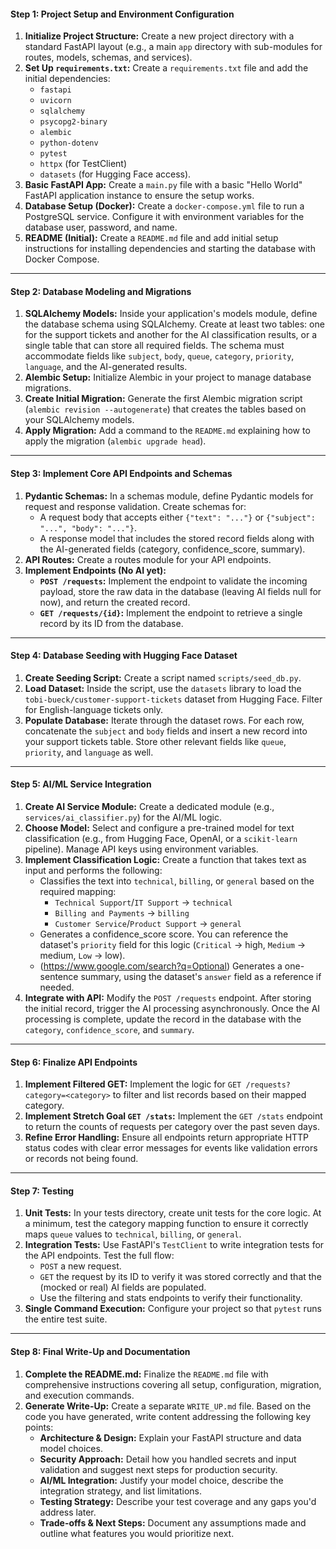 #### **Step 1: Project Setup and Environment Configuration**

1.  **Initialize Project Structure:** Create a new project directory with a standard FastAPI layout (e.g., a main `app` directory with sub-modules for routes, models, schemas, and services).
2.  **Set Up `requirements.txt`:** Create a `requirements.txt` file and add the initial dependencies:
      * `fastapi`
      * `uvicorn`
      * `sqlalchemy`
      * `psycopg2-binary`
      * `alembic`
      * `python-dotenv`
      * `pytest`
      * `httpx` (for TestClient)
      * `datasets` (for Hugging Face access).
3.  **Basic FastAPI App:** Create a `main.py` file with a basic "Hello World" FastAPI application instance to ensure the setup works.
4.  **Database Setup (Docker):** Create a `docker-compose.yml` file to run a PostgreSQL service. Configure it with environment variables for the database user, password, and name.
5.  **README (Initial):** Create a `README.md` file and add initial setup instructions for installing dependencies and starting the database with Docker Compose.

-----

#### **Step 2: Database Modeling and Migrations**

1.  **SQLAlchemy Models:** Inside your application's models module, define the database schema using SQLAlchemy. Create at least two tables: one for the support tickets and another for the AI classification results, or a single table that can store all required fields. The schema must accommodate fields like `subject`, `body`, `queue`, `category`, `priority`, `language`, and the AI-generated results.
2.  **Alembic Setup:** Initialize Alembic in your project to manage database migrations.
3.  **Create Initial Migration:** Generate the first Alembic migration script (`alembic revision --autogenerate`) that creates the tables based on your SQLAlchemy models.
4.  **Apply Migration:** Add a command to the `README.md` explaining how to apply the migration (`alembic upgrade head`).

-----

#### **Step 3: Implement Core API Endpoints and Schemas**

1.  **Pydantic Schemas:** In a schemas module, define Pydantic models for request and response validation. Create schemas for:
      * A request body that accepts either `{"text": "..."}` or `{"subject": "...", "body": "..."}`.
      * A response model that includes the stored record fields along with the AI-generated fields (category, confidence_score, summary).
2.  **API Routes:** Create a routes module for your API endpoints.
3.  **Implement Endpoints (No AI yet):**
      * **`POST /requests`:** Implement the endpoint to validate the incoming payload, store the raw data in the database (leaving AI fields null for now), and return the created record.
      * **`GET /requests/{id}`:** Implement the endpoint to retrieve a single record by its ID from the database.

-----

#### **Step 4: Database Seeding with Hugging Face Dataset**

1.  **Create Seeding Script:** Create a script named `scripts/seed_db.py`.
2.  **Load Dataset:** Inside the script, use the `datasets` library to load the `tobi-bueck/customer-support-tickets` dataset from Hugging Face. Filter for English-language tickets only.
3.  **Populate Database:** Iterate through the dataset rows. For each row, concatenate the `subject` and `body` fields and insert a new record into your support tickets table. Store other relevant fields like `queue`, `priority`, and `language` as well.

-----

#### **Step 5: AI/ML Service Integration**

1.  **Create AI Service Module:** Create a dedicated module (e.g., `services/ai_classifier.py`) for the AI/ML logic.
2.  **Choose Model:** Select and configure a pre-trained model for text classification (e.g., from Hugging Face, OpenAI, or a `scikit-learn` pipeline). Manage API keys using environment variables.
3.  **Implement Classification Logic:** Create a function that takes text as input and performs the following:
      * Classifies the text into `technical`, `billing`, or `general` based on the required mapping:
          * `Technical Support`/`IT Support` -\> `technical`
          * `Billing and Payments` -\> `billing`
          * `Customer Service`/`Product Support` -\> `general`
      * Generates a confidence_score score. You can reference the dataset's `priority` field for this logic (`Critical` -\> high, `Medium` -\> medium, `Low` -\> low).
      * (https://www.google.com/search?q=Optional) Generates a one-sentence summary, using the dataset's `answer` field as a reference if needed.
4.  **Integrate with API:** Modify the `POST /requests` endpoint. After storing the initial record, trigger the AI processing asynchronously. Once the AI processing is complete, update the record in the database with the `category`, `confidence_score`, and `summary`.

-----

#### **Step 6: Finalize API Endpoints**

1.  **Implement Filtered GET:** Implement the logic for `GET /requests?category=<category>` to filter and list records based on their mapped category.
2.  **Implement Stretch Goal `GET /stats`:** Implement the `GET /stats` endpoint to return the counts of requests per category over the past seven days.
3.  **Refine Error Handling:** Ensure all endpoints return appropriate HTTP status codes with clear error messages for events like validation errors or records not being found.

-----

#### **Step 7: Testing**

1.  **Unit Tests:** In your tests directory, create unit tests for the core logic. At a minimum, test the category mapping function to ensure it correctly maps `queue` values to `technical`, `billing`, or `general`.
2.  **Integration Tests:** Use FastAPI's `TestClient` to write integration tests for the API endpoints. Test the full flow:
      * `POST` a new request.
      * `GET` the request by its ID to verify it was stored correctly and that the (mocked or real) AI fields are populated.
      * Use the filtering and stats endpoints to verify their functionality.
3.  **Single Command Execution:** Configure your project so that `pytest` runs the entire test suite.

-----

#### **Step 8: Final Write-Up and Documentation**

1.  **Complete the README.md:** Finalize the `README.md` file with comprehensive instructions covering all setup, configuration, migration, and execution commands.
2.  **Generate Write-Up:** Create a separate `WRITE_UP.md` file. Based on the code you have generated, write content addressing the following key points:
      * **Architecture & Design:** Explain your FastAPI structure and data model choices.
      * **Security Approach:** Detail how you handled secrets and input validation and suggest next steps for production security.
      * **AI/ML Integration:** Justify your model choice, describe the integration strategy, and list limitations.
      * **Testing Strategy:** Describe your test coverage and any gaps you'd address later.
      * **Trade-offs & Next Steps:** Document any assumptions made and outline what features you would prioritize next.